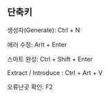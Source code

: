 ## 단축키

생성자(Generate): Ctrl + N

에러 수정: Arlt + Enter

스마트 완성: Ctrl + Shift + Enter

Extract / Introduce : Ctrl + Art + V

오류난곳 확인: F2